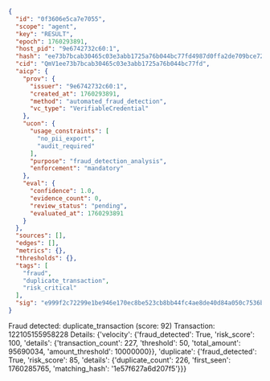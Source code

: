 ```json
{
  "id": "0f3606e5ca7e7055",
  "scope": "agent",
  "key": "RESULT",
  "epoch": 1760293891,
  "host_pid": "9e6742732c60:1",
  "hash": "ee73b7bcab30465c03e3abb1725a76b044bc77fd4987d0ffa2de709bce72ecc2",
  "cid": "QmV1ee73b7bcab30465c03e3abb1725a76b044bc77fd",
  "aicp": {
    "prov": {
      "issuer": "9e6742732c60:1",
      "created_at": 1760293891,
      "method": "automated_fraud_detection",
      "vc_type": "VerifiableCredential"
    },
    "ucon": {
      "usage_constraints": [
        "no_pii_export",
        "audit_required"
      ],
      "purpose": "fraud_detection_analysis",
      "enforcement": "mandatory"
    },
    "eval": {
      "confidence": 1.0,
      "evidence_count": 0,
      "review_status": "pending",
      "evaluated_at": 1760293891
    }
  },
  "sources": [],
  "edges": [],
  "metrics": {},
  "thresholds": {},
  "tags": [
    "fraud",
    "duplicate_transaction",
    "risk_critical"
  ],
  "sig": "e999f2c72299e1be946e170ec8be523cb8bb44fc4ae8de40d84a050c7536b3b6"
}
```

Fraud detected: duplicate_transaction (score: 92)
Transaction: 122105155958228
Details: {'velocity': {'fraud_detected': True, 'risk_score': 100, 'details': {'transaction_count': 227, 'threshold': 50, 'total_amount': 95690034, 'amount_threshold': 10000000}}, 'duplicate': {'fraud_detected': True, 'risk_score': 85, 'details': {'duplicate_count': 226, 'first_seen': 1760285765, 'matching_hash': '1e57f627a6d207f5'}}}